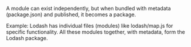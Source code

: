 A module can exist independently, but when bundled with metadata (package.json) and published, it becomes a package.

Example:
Lodash has individual files (modules) like lodash/map.js for specific functionality.
All these modules together, with metadata, form the Lodash package.